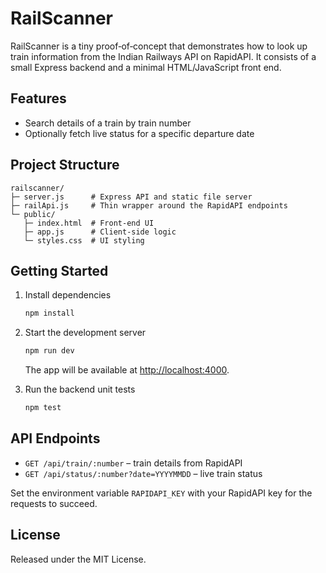 # RailScanner

RailScanner is a tiny proof‑of‑concept that demonstrates how to look up train information from the Indian Railways API on RapidAPI. It consists of a small Express backend and a minimal HTML/JavaScript front end.

## Features

- Search details of a train by train number
- Optionally fetch live status for a specific departure date

## Project Structure

```
railscanner/
├─ server.js      # Express API and static file server
├─ railApi.js     # Thin wrapper around the RapidAPI endpoints
└─ public/
   ├─ index.html  # Front-end UI
   ├─ app.js      # Client-side logic
   └─ styles.css  # UI styling
```

## Getting Started

1. Install dependencies
   ```bash
   npm install
   ```
2. Start the development server
   ```bash
   npm run dev
   ```
   The app will be available at [http://localhost:4000](http://localhost:4000).

3. Run the backend unit tests
   ```bash
   npm test
   ```

## API Endpoints

- `GET /api/train/:number` – train details from RapidAPI
- `GET /api/status/:number?date=YYYYMMDD` – live train status

Set the environment variable `RAPIDAPI_KEY` with your RapidAPI key for the requests to succeed.

## License

Released under the MIT License.

